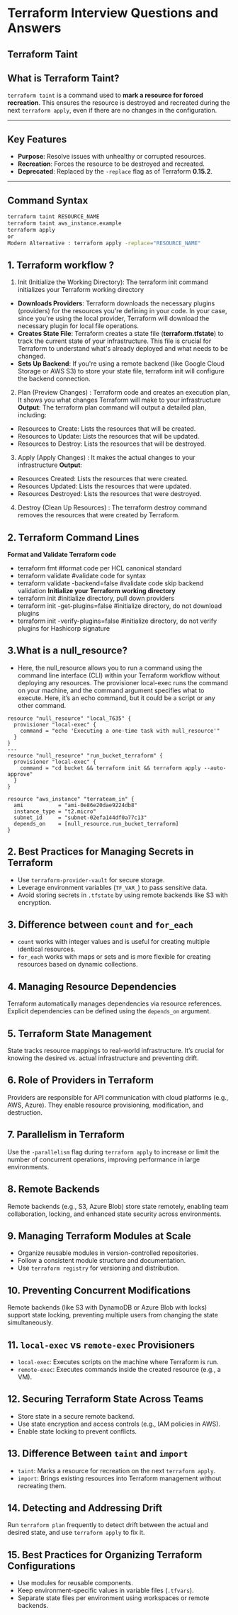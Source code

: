 # Terraform Interview Questions and Answers
## Terraform Taint

## **What is Terraform Taint?**
`terraform taint` is a command used to **mark a resource for forced recreation**. This ensures the resource is destroyed and recreated during the next `terraform apply`, even if there are no changes in the configuration.

---

## **Key Features**
- **Purpose**: Resolve issues with unhealthy or corrupted resources.
- **Recreation**: Forces the resource to be destroyed and recreated.
- **Deprecated**: Replaced by the `-replace` flag as of Terraform **0.15.2**.

---

## **Command Syntax**
```bash
terraform taint RESOURCE_NAME
terraform taint aws_instance.example
terraform apply
or
Modern Alternative : terraform apply -replace="RESOURCE_NAME"

```
## 1. Terraform workflow ?
1. Init (Initialize the Working Directory): The terraform init command initializes your Terraform working directory
- **Downloads Providers**: Terraform downloads the necessary plugins (providers) for the
resources you're defining in your code. In your case, since you're using the local provider,
Terraform will download the necessary plugin for local file operations.
- **Creates State File**: Terraform creates a state file (**terraform.tfstate**) to track the current
state of your infrastructure. This file is crucial for Terraform to understand what's already
deployed and what needs to be changed.
- **Sets Up Backend**: If you're using a remote backend (like Google Cloud Storage or AWS
S3) to store your state file, terraform init will configure the backend connection.
2. Plan (Preview Changes) : Terraform code and creates an execution
plan, It shows you what changes Terraform will make to your infrastructure 
**Output**: The terraform plan command will output a detailed plan, including:
- Resources to Create: Lists the resources that will be created.
- Resources to Update: Lists the resources that will be updated.
- Resources to Destroy: Lists the resources that will be destroyed.
3. Apply (Apply Changes) : It makes the actual changes to your infrastructure
**Output**: 
- Resources Created: Lists the resources that were created.
- Resources Updated: Lists the resources that were updated.
- Resources Destroyed: Lists the resources that were destroyed.
4. Destroy (Clean Up Resources) : The terraform destroy command removes the resources that were created by
Terraform.
## 2. Terraform Command Lines
**Format and Validate Terraform code**
- terraform fmt #format code per HCL canonical standard
- terraform validate #validate code for syntax
- terraform validate -backend=false #validate code skip backend validation
**Initialize your Terraform working directory**
- terraform init #initialize directory, pull down providers
- terraform init -get-plugins=false #initialize directory, do not download plugins
- terraform init -verify-plugins=false #initialize directory, do not verify plugins for Hashicorp
signature

## 3.What is a null_resource?
- Here, the null_resource allows you to run a command using the command line interface (CLI) within your Terraform workflow without deploying any resources. The provisioner local-exec runs the command on your machine, and the command argument specifies what to execute. Here, it’s an echo command, but it could be a script or any other command.
```
resource "null_resource" "local_7635" {
  provisioner "local-exec" {
    command = "echo 'Executing a one-time task with null_resource'"
  }
}
---
resource "null_resource" "run_bucket_terraform" {
  provisioner "local-exec" {
    command = "cd bucket && terraform init && terraform apply --auto-approve"
  }
}

resource "aws_instance" "terrateam_in" {
  ami           = "ami-0e86e20dae9224db8"
  instance_type = "t2.micro"
  subnet_id     = "subnet-02efa144df0a77c13"
  depends_on    = [null_resource.run_bucket_terraform]
}
```


## 2. Best Practices for Managing Secrets in Terraform
- Use `terraform-provider-vault` for secure storage.
- Leverage environment variables (`TF_VAR_`) to pass sensitive data.
- Avoid storing secrets in `.tfstate` by using remote backends like S3 with encryption.

## 3. Difference between `count` and `for_each`
- `count` works with integer values and is useful for creating multiple identical resources.
- `for_each` works with maps or sets and is more flexible for creating resources based on dynamic collections.

## 4. Managing Resource Dependencies
Terraform automatically manages dependencies via resource references. Explicit dependencies can be defined using the `depends_on` argument.

## 5. Terraform State Management
State tracks resource mappings to real-world infrastructure. It’s crucial for knowing the desired vs. actual infrastructure and preventing drift.

## 6. Role of Providers in Terraform
Providers are responsible for API communication with cloud platforms (e.g., AWS, Azure). They enable resource provisioning, modification, and destruction.

## 7. Parallelism in Terraform
Use the `-parallelism` flag during `terraform apply` to increase or limit the number of concurrent operations, improving performance in large environments.

## 8. Remote Backends
Remote backends (e.g., S3, Azure Blob) store state remotely, enabling team collaboration, locking, and enhanced state security across environments.

## 9. Managing Terraform Modules at Scale
- Organize reusable modules in version-controlled repositories.
- Follow a consistent module structure and documentation.
- Use `terraform registry` for versioning and distribution.

## 10. Preventing Concurrent Modifications
Remote backends (like S3 with DynamoDB or Azure Blob with locks) support state locking, preventing multiple users from changing the state simultaneously.

## 11. `local-exec` vs `remote-exec` Provisioners
- `local-exec`: Executes scripts on the machine where Terraform is run.
- `remote-exec`: Executes commands inside the created resource (e.g., a VM).

## 12. Securing Terraform State Across Teams
- Store state in a secure remote backend.
- Use state encryption and access controls (e.g., IAM policies in AWS).
- Enable state locking to prevent conflicts.

## 13. Difference Between `taint` and `import`
- `taint`: Marks a resource for recreation on the next `terraform apply`.
- `import`: Brings existing resources into Terraform management without recreating them.

## 14. Detecting and Addressing Drift
Run `terraform plan` frequently to detect drift between the actual and desired state, and use `terraform apply` to fix it.

## 15. Best Practices for Organizing Terraform Configurations
- Use modules for reusable components.
- Keep environment-specific values in variable files (`.tfvars`).
- Separate state files per environment using workspaces or remote backends.
